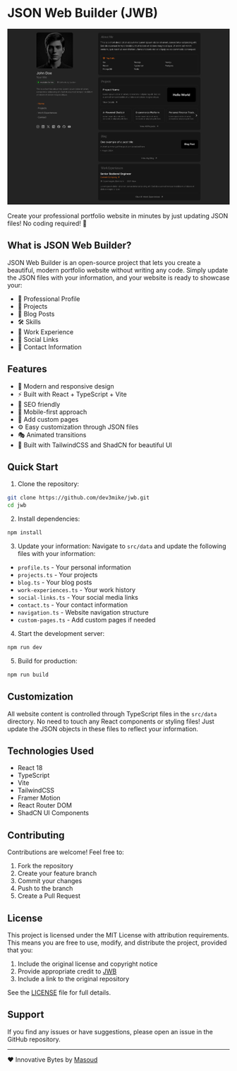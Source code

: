 # JSON Web Builder (JWB)

![JSON Web Builder](./demo-preview.jpg)

Create your professional portfolio website in minutes by just updating JSON files! No coding required! 🚀

## What is JSON Web Builder?

JSON Web Builder is an open-source project that lets you create a beautiful, modern portfolio website without writing any code. Simply update the JSON files with your information, and your website is ready to showcase your:

- 👤 Professional Profile
- 💼 Projects
- 📝 Blog Posts
- 🛠️ Skills
- 📄 Work Experience
- 📱 Social Links
- 📧 Contact Information

## Features

- 🎨 Modern and responsive design
- ⚡ Built with React + TypeScript + Vite
- 🎯 SEO friendly
- 📱 Mobile-first approach
- 📄 Add custom pages
- ⚙️ Easy customization through JSON files
- 🎭 Animated transitions
- 🔧 Built with TailwindCSS and ShadCN for beautiful UI

## Quick Start

1. Clone the repository:

```bash
git clone https://github.com/dev3mike/jwb.git
cd jwb
```

2. Install dependencies:

```bash
npm install
```

3. Update your information:
Navigate to `src/data` and update the following files with your information:
- `profile.ts` - Your personal information
- `projects.ts` - Your projects
- `blog.ts` - Your blog posts
- `work-experiences.ts` - Your work history
- `social-links.ts` - Your social media links
- `contact.ts` - Your contact information
- `navigation.ts` - Website navigation structure
- `custom-pages.ts` - Add custom pages if needed

4. Start the development server:

```bash
npm run dev
```

5. Build for production:

```bash
npm run build
```

## Customization

All website content is controlled through TypeScript files in the `src/data` directory. No need to touch any React components or styling files! Just update the JSON objects in these files to reflect your information.

## Technologies Used

- React 18
- TypeScript
- Vite
- TailwindCSS
- Framer Motion
- React Router DOM
- ShadCN UI Components

## Contributing

Contributions are welcome! Feel free to:
1. Fork the repository
2. Create your feature branch
3. Commit your changes
4. Push to the branch
5. Create a Pull Request

## License

This project is licensed under the MIT License with attribution requirements. This means you are free to use, modify, and distribute the project, provided that you:

1. Include the original license and copyright notice
2. Provide appropriate credit to [JWB](https://github.com/dev3mike/jwb)
3. Include a link to the original repository

See the [LICENSE](./LICENSE) file for full details.

## Support

If you find any issues or have suggestions, please open an issue in the GitHub repository.

---

❤️ Innovative Bytes by [Masoud](https://masoudb.com)
